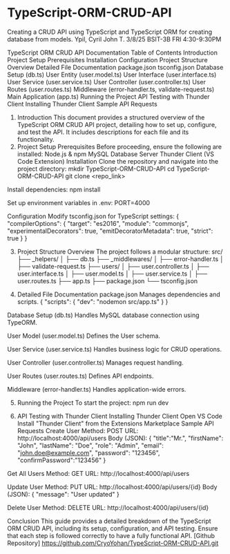 # TypeScript-ORM-CRUD-API
Creating a CRUD API using TypeScript and TypeScript ORM for creating database from models.
Ypil, Cyril John T.										             3/8/25
BSIT-3B         									     FRI 4:30-9:30PM

TypeScript ORM CRUD API Documentation
Table of Contents
Introduction
Project Setup
Prerequisites
Installation
Configuration
Project Structure Overview
Detailed File Documentation
package.json
tsconfig.json
Database Setup (db.ts)
User Entity (user.model.ts)
User Interface (user.interface.ts)
User Service (user.service.ts)
User Controller (user.controller.ts)
User Routes (user.routes.ts)
Middleware (error-handler.ts, validate-request.ts)
Main Application (app.ts)
Running the Project
API Testing with Thunder Client
Installing Thunder Client
Sample API Requests

1. Introduction
This document provides a structured overview of the TypeScript ORM CRUD API project, detailing how to set up, configure, and test the API. It includes descriptions for each file and its functionality.
2. Project Setup
Prerequisites
Before proceeding, ensure the following are installed:
Node.js & npm
MySQL Database Server
Thunder Client (VS Code Extension)
Installation
Clone the repository and navigate into the project directory:
mkdir TypeScript-ORM-CRUD-API
cd TypeScript-ORM-CRUD-API
git clone <repo_link>

Install dependencies:
npm install

Set up environment variables in .env:
PORT=4000

Configuration
Modify tsconfig.json for TypeScript settings:
{
    "compilerOptions": {
        "target": "es2016",
        "module": "commonjs",
        "experimentalDecorators": true,
        "emitDecoratorMetadata": true,
        "strict": true
    }
}

3. Project Structure Overview
The project follows a modular structure:
src/
├── _helpers/
│   ├── db.ts
├── _middlewares/
│   ├── error-handler.ts
│   ├── validate-request.ts
├── users/
│   ├── user.controller.ts
│   ├── user.interface.ts
│   ├── user.model.ts
│   ├── user.service.ts
│   ├── user.routes.ts
├── app.ts
├── package.json
└── tsconfig.json

4. Detailed File Documentation
package.json
Manages dependencies and scripts.
{
  "scripts": {
    "dev": "nodemon src/app.ts"
  }
}

Database Setup (db.ts)
Handles MySQL database connection using TypeORM.

User Model (user.model.ts)
Defines the User schema.

User Service (user.service.ts)
Handles business logic for CRUD operations.


User Controller (user.controller.ts)
Manages request handling.



User Routes (user.routes.ts)
Defines API endpoints.

Middleware (error-handler.ts)
Handles application-wide errors.

5. Running the Project
To start the project:
npm run dev

6. API Testing with Thunder Client
Installing Thunder Client
Open VS Code
Install "Thunder Client" from the Extensions Marketplace
Sample API Requests
Create User
Method: POST
 URL: http://localhost:4000/api/users
 Body (JSON):
{
    "title":"Mr.",
    "firstName": "John",
    "lastName": "Doe",
    "role": "Admin",
    "email": "john.doe@example.com",
    "password": "123456",
    "confirmPassword":"123456"
}


Get All Users
Method: GET
 URL: http://localhost:4000/api/users

Update User
Method: PUT
 URL: http://localhost:4000/api/users/{id}
 Body (JSON):
{
  "message": "User updated"
}

Delete User
Method: DELETE
 URL: http://localhost:4000/api/users/{id}


Conclusion
This guide provides a detailed breakdown of the TypeScript ORM CRUD API, including its setup, configuration, and API testing. Ensure that each step is followed correctly to have a fully functional API.
[Github Repository]
https://github.com/CryoYohan/TypeScript-ORM-CRUD-API.git




